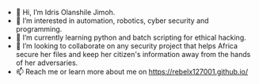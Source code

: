 - 👋 Hi, I’m Idris Olanshile Jimoh.
- 👀 I’m interested in automation, robotics, cyber security and programming.
- 🌱 I’m currently learning python and batch scripting for ethical hacking.
- 💞️ I’m looking to collaborate on any security project that helps Africa secure her files and keep her citizen's information away from the hands of her adversaries.
- 📫 Reach me or learn more about me on https://rebelx127001.github.io/

<!---
RebelX127001/RebelX127001 is a ✨ special ✨ repository because its `README.md` (this file) appears on your GitHub profile.
You can click the Preview link to take a look at your changes.
--->
